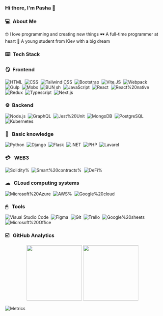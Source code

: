 ### Hi there, I'm Pasha 👋

### 💻 &nbsp;About Me

🤓 I love programming and creating new things 
🕶 A full-time programmer at heart 
🙌 A young student from Kiev with a big dream 


### ⌨️ &nbsp;Tech Stack

### 🪞 &nbsp;Frontend

![HTML](https://img.shields.io/badge/-HTML-05122A?style=flat&logo=HTML5)&nbsp;
![CSS](https://img.shields.io/badge/-CSS-05122A?style=flat&logo=CSS3&logoColor=1572B6)&nbsp;
![Tailwind CSS](https://img.shields.io/badge/-Tailwind%20CSS-05122A?style=flat&logo=Tailwind%20CSS&logoColor=tailwind%20css)&nbsp;
![Bootstrap](https://img.shields.io/badge/-Bootstarp-05122A?style=flat&logo=Bootstrap&logoColor=blue)&nbsp;
![Vite.JS](https://img.shields.io/badge/-Vite-05122A?style=flat&logo=Vite&logoColor=yellow)&nbsp;
![Webpack](https://img.shields.io/badge/-Webpack-05122A?style=flat&logo=Webpack&logoColor=webpack)&nbsp;
![Gulp](https://img.shields.io/badge/-Gulp-05122A?style=flat&logo=Gulp&logoColor=gulp)&nbsp;
![Mobx](https://img.shields.io/badge/-Mobx-05122A?style=flat&logo=Mobx)&nbsp;
![BUN sh](https://img.shields.io/badge/-Bun-05122A?style=flat&logo=Bun)&nbsp;
![JavaScript](https://img.shields.io/badge/-JavaScript-05122A?style=flat&logo=javascript)&nbsp;
![React](https://img.shields.io/badge/-React-05122A?style=flat&logo=React&logoColor=blue)&nbsp;
![React%20native](https://img.shields.io/badge/-React%20native-05122A?style=flat&logo=React%20native)&nbsp;
![Redux](https://img.shields.io/badge/-Redux-05122A?style=flat&logo=Redux)&nbsp;
![Typescript](https://img.shields.io/badge/-Typescript-05122A?style=flat&logo=TypeScript&logoColor=typescript)&nbsp;
![Next.js](https://img.shields.io/badge/-Next.js-05122A?style=flat&logo=Next.js)&nbsp;

### ⚙ &nbsp;Backend

![Node.js](https://img.shields.io/badge/-Node.js-05122A?style=flat&logo=Node.js)&nbsp;
![GraphQL](https://img.shields.io/badge/-GraphQL-05122A?style=flat&logo=GraphQL)&nbsp;
![Jest%20Unit](https://img.shields.io/badge/-Jest%20Unit-05122A?style=flat&logo=Jest%20Unit)&nbsp;
![MongoDB](https://img.shields.io/badge/-MongoDB-05122A?style=flat&logo=MongoDB&Color=MongoDB)&nbsp;
![PostgreSQL](https://img.shields.io/badge/-PostgreSQL-05122A?style=flat&logo=PostgreSQL&Color=PostgreSQL)&nbsp;
![Kubernetes](https://img.shields.io/badge/-Kubernetes-05122A?style=flat&logo=Kubernetes)&nbsp;

###  🔰  &nbsp; Basic knowledge

![Python](https://img.shields.io/badge/-Pyton-05122A?style=flat&logo=python)&nbsp;
![Django](https://img.shields.io/badge/-Django-05122A?style=flat&logo=Django&logoColor=green)&nbsp;
![Flask](https://img.shields.io/badge/-Flask-05122A?style=flat&logo=Flask&Color=green)&nbsp;
![.NET](https://img.shields.io/badge/-.NET-05122A?style=flat&logo=.NET)&nbsp;
![PHP](https://img.shields.io/badge/-PHP-05122A?style=flat&logo=php)&nbsp;
![Lavarel](https://img.shields.io/badge/-Lavarel-05122A?style=flat&logo=Lavarel&logoColor=Lavarel)&nbsp;

### 💳 &nbsp; WEB3

![Solidity%](https://img.shields.io/badge/-Solidity-05122A?style=flat&logo=Solidity)&nbsp;
![Smart%20contracts%](https://img.shields.io/badge/-Smart%20contracts-05122A?style=flat&logo=Smart%20contracts)&nbsp;
![DeFi%](https://img.shields.io/badge/-DeFi-05122A?style=flat&logo=DeFi)&nbsp;

### ☁ &nbsp; CLoud computing systems

![Microsoft%20Azure](https://img.shields.io/badge/-Microsoft%20Azure-05122A?style=flat&logo=Microsoft%20Azure)&nbsp;
![AWS%](https://img.shields.io/badge/-AWS-05122A?style=flat&logo=AWS)&nbsp;
![Google%20cloud](https://img.shields.io/badge/-Google%20cloud-05122A?style=flat&logo=Google%20cloud)&nbsp;

###  🖱  &nbsp; Tools

![Visual Studio Code](https://img.shields.io/badge/-Visual%20Studio%20Code-05122A?style=flat&logo=visual-studio-code&logoColor=007ACC)&nbsp;
![Figma](https://img.shields.io/badge/-Figma-05122A?style=flat&logo=Figma)&nbsp;
![Git](https://img.shields.io/badge/-Git-05122A?style=flat&logo=git)&nbsp;
![Trello](https://img.shields.io/badge/-Trello-05122A?style=flat&logo=Trello)&nbsp;
![Google%20sheets](https://img.shields.io/badge/-Google%20sheets-05122A?style=flat&logo=Google%20sheets)&nbsp;
![Microsoft%20Office](https://img.shields.io/badge/-Microsoft%20Office-05122A?style=flat&logo=Microsoft%20Office)&nbsp;

### ☑️ &nbsp; GitHub Analytics

<center>
  <a href="https://github.com/Syagr">
    <img height="180em" src="https://github-readme-stats.vercel.app/api?username=Syagr&show_icons=true&theme=dark&show_icons=true&include_all_commits=true&count_private=true"/>
    <img height="180em" src="https://github-readme-stats.vercel.app/api/top-langs/?username=Syagr&theme=dark&layout=compact&langs_count=8&hide=php"/>
  </a>
</center>

![Metrics](https://metrics.lecoq.io/Syagr?template=classic&projects=1&people=1&lines=1&languages=1&isocalendar=1&habits=1&base=header%2C%20activity%2C%20community%2C%20repositories%2C%20metadata&base.indepth=false&base.hireable=false&base.skip=false&isocalendar=false&isocalendar.duration=half-year&languages=false&languages.limit=8&languages.threshold=0%25&languages.other=false&languages.colors=github&languages.sections=most-used&languages.indepth=false&languages.analysis.timeout=15&languages.analysis.timeout.repositories=7.5&languages.categories=markup%2C%20programming&languages.recent.categories=markup%2C%20programming&languages.recent.load=300&languages.recent.days=14&lines=false&lines.sections=base&lines.repositories.limit=4&lines.history.limit=1&habits=false&habits.from=200&habits.days=14&habits.facts=true&habits.charts=false&habits.charts.type=classic&habits.trim=false&habits.languages.limit=8&habits.languages.threshold=0%25&people=false&people.limit=24&people.identicons=false&people.identicons.hide=false&people.size=28&people.types=followers%2C%20following&people.shuffle=false&projects=false&projects.limit=4&projects.descriptions=false&config.timezone=Europe%2FKiev)
